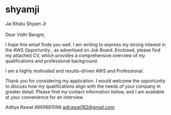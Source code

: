 # shyamji
Jai Khatu Shyam JI
<br>
<JAI BABA JI>
<br>
Dear Vidhi Bangre,

I hope this email finds you well. I am writing to express my strong interest in the  AWS   Opportunity , as advertised on Job Board. Enclosed, please find my attached CV, which provides a comprehensive overview of my qualifications and professional background.

I am a highly motivated and results-driven  AWS and Professional. 

Thank you for considering my application. I would welcome the opportunity to discuss how my qualifications align with the needs of  your company in greater detail. Please find my contact information below, and I am available at your convenience for an interview.


Aditya Rawat
8869861096
adirawat182@gmail.com
